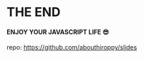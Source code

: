 <!-- background: js -->

# THE END

#### ENJOY YOUR JAVASCRIPT LIFE 😎

repo: https://github.com/abouthiroppy/slides
